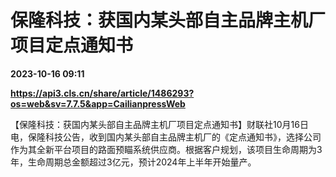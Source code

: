 # 保隆科技：获国内某头部自主品牌主机厂项目定点通知书

**2023-10-16 09:11**

**https://api3.cls.cn/share/article/1486293?os=web&sv=7.7.5&app=CailianpressWeb**

【保隆科技：获国内某头部自主品牌主机厂项目定点通知书】财联社10月16日电，保隆科技公告，收到国内某头部自主品牌主机厂的《定点通知书》，选择公司作为其全新平台项目的路面预瞄系统供应商。根据客户规划，该项目生命周期为3年，生命周期总金额超过3亿元，预计2024年上半年开始量产。